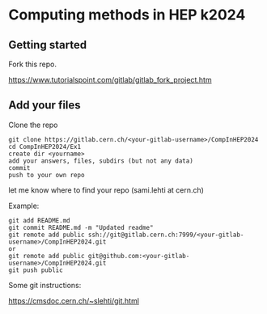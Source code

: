 # Computing methods in HEP k2024



## Getting started

Fork this repo.

https://www.tutorialspoint.com/gitlab/gitlab_fork_project.htm

## Add your files

Clone the repo
```
git clone https://gitlab.cern.ch/<your-gitlab-username>/CompInHEP2024
cd CompInHEP2024/Ex1
create dir <yourname>
add your answers, files, subdirs (but not any data)
commit
push to your own repo
```
let me know where to find your repo (sami.lehti at cern.ch)

Example:
```
git add README.md 
git commit README.md -m "Updated readme"
git remote add public ssh://git@gitlab.cern.ch:7999/<your-gitlab-username>/CompInHEP2024.git 
or
git remote add public git@github.com:<your-gitlab-username>/CompInHEP2024.git
git push public
```
Some git instructions:

https://cmsdoc.cern.ch/~slehti/git.html
